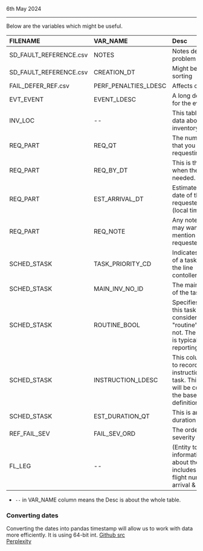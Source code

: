 6th May 2024
<hr>

Below are the variables which might be useful.

| FILENAME | VAR_NAME | Desc | 
| :------  | :------  | :--- |
| SD_FAULT_REFERENCE.csv |  NOTES | Notes describing problem in short |  
| SD_FAULT_REFERENCE.csv |  CREATION_DT | Might be useful for sorting |
| FAIL_DEFER_REF.csv | PERF_PENALTIES_LDESC | Affects of the fault |
| EVT_EVENT | EVENT_LDESC | A long description for the event | 
| INV_LOC | -- | This table includes data about the inventory locations. | 
| REQ_PART | REQ_QT | The number of parts that you are requesting. |
| REQ_PART | REQ_BY_DT | This is the date when the request is needed. |
| REQ_PART | EST_ARRIVAL_DT | Estimated arrival date of the requested inventory (local time) | 
| REQ_PART | REQ_NOTE | Any notes that you may want to mention about the requested part. | 
| SCHED_STASK | TASK_PRIORITY_CD | Indicates the priority of a task as given by the line contoller/supervisor. | 
| SCHED_STASK | MAIN_INV_NO_ID | The main inventory of the task. | 
| SCHED_STASK | ROUTINE_BOOL | Specifies whether this task is considered "routine" work or not. The routine flag is typically used for reporting purposes. | 
| SCHED_STASK | INSTRUCTION_LDESC | This column is used to record the instructions for a task. This column will be copied from the baseline task definition. | 
| SCHED_STASK | EST_DURATION_QT | This is an estimated duration of the task. | 
| REF_FAIL_SEV | FAIL_SEV_ORD | The order for the severity
| FL_LEG | -- | (Entity to store flight information) Info about the flight, includes aircraft id, flight number, with arrival & departure.

* `--` in VAR_NAME column means the Desc is about the whole table.

### Converting dates
Converting the dates into pandas timestamp will allow us to work with data more efficiently. It is using 64-bit int. [Github src](https://github.com/pandas-dev/pandas/blob/main/pandas/_libs/tslibs/timestamps.pyx)  
[Perplexity](https://www.perplexity.ai/search/Python-libraries-to-5Aqe2NnkSYSBNdWMrAIR6Q)